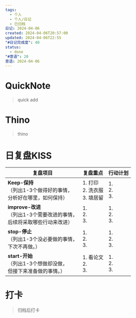 ```yaml
---
tags:
  - 个人
  - 个人/日记
  - 已归档
日记: 2024-04-06
created: 2024-04-06T20:57:00
updated: 2024-04-06T22:55
"#日记完成度": 40
status:
  - done
"#意语": 20
意语: 2024-04-06
---
```

# QuickNote
> quick add

# Thino
> thino

# 日复盘KISS
| **复盘项目**                                             | **复盘重点**                   | **行动计划**          |
| ---------------------------------------------------- | -------------------------- | ----------------- |
| **Keep-保持**<br>（列出1-3个做得好的事情，<br>   分析好在哪里，如何保持）     | 1.  打印<br>2. 洗衣服<br>3. 填居留 | 1.  <br>2. <br>3. |
| **improve-改进**<br>（列出1-3个需要改进的事情，<br>  后续将采取哪些行动来改进） | 1.  <br>2. <br>3.          | 1.  <br>2. <br>3. |
| **stop-停止**<br>（列出1-3个没必要做的事情，<br>下次不再做。）            | 1.  <br>2. <br>3.          | 1.  <br>2. <br>3. |
| **start-开始**<br>（列出1-3个想做却没做，<br>但接下来准备做的事情。）        | 1.  看论文<br>2. <br>3.       | 1.  <br>2. <br>3. |



# 打卡
> 归档后打卡


